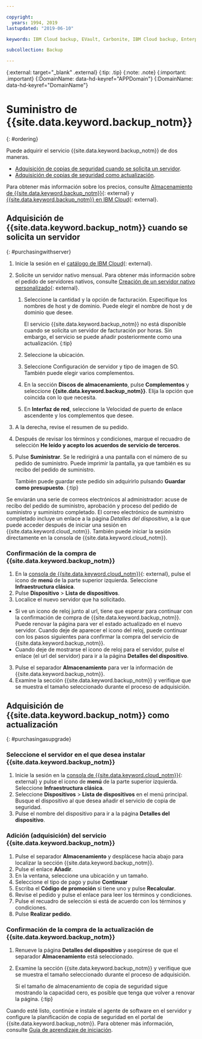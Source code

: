 ```yaml
---

copyright:
  years: 1994, 2019
lastupdated: "2019-06-10"

keywords: IBM Cloud backup, EVault, Carbonite, IBM Cloud backup, Enterprise backup

subcollection: Backup

---
```

{:external: target="_blank" .external}
{:tip: .tip}
{:note: .note}
{:important: .important}
{:DomainName: data-hd-keyref="APPDomain"}
{:DomainName: data-hd-keyref="DomainName"}

# Suministro de {{site.data.keyword.backup_notm}}
{: #ordering}

Puede adquirir el servicio {{site.data.keyword.backup_notm}} de dos maneras.

- [Adquisición de copias de seguridad cuando se solicita un servidor](#purchasingwithserver).
- [Adquisición de copias de seguridad como actualización](#purchasingasupgrade).

Para obtener más información sobre los precios, consulte [Almacenamiento de {{site.data.keyword.backup_notm}}](https://www.ibm.com/cloud/backup-and-restore){: external} y [{{site.data.keyword.backup_notm}} en IBM Cloud](https://www.ibm.com/cloud/backup/pricing){: external}.

## Adquisición de {{site.data.keyword.backup_notm}} cuando se solicita un servidor
{: #purchasingwithserver}

1. Inicie la sesión en el [catálogo de IBM Cloud](https://{DomainName}/catalog){: external}.
2. Solicite un servidor nativo mensual. Para obtener más información sobre el pedido de servidores nativos, consulte [Creación de un servidor nativo personalizado](https://{DomainName}/docs/bare-metal/baremetal-provision.html){: external}.
   1. Seleccione la cantidad y la opción de facturación. Especifique los nombres de host y de dominio. Puede elegir el nombre de host y de dominio que desee.

      El servicio {{site.data.keyword.backup_notm}} no está disponible cuando se solicita un servidor de facturación por horas. Sin embargo, el servicio se puede añadir posteriormente como una actualización.
      {:tip}
   2. Seleccione la ubicación.
   3. Seleccione Configuración de servidor y tipo de imagen de SO. También puede elegir varios complementos.
   4. En la sección **Discos de almacenamiento**, pulse **Complementos** y seleccione **{{site.data.keyword.backup_notm}}**. Elija la opción que coincida con lo que necesita.
   5. En **Interfaz de red**, seleccione la Velocidad de puerto de enlace ascendente y los complementos que desee.
3. A la derecha, revise el resumen de su pedido.
4. Después de revisar los términos y condiciones, marque el recuadro de selección **He leído y acepto los acuerdos de servicio de terceros**.
5. Pulse **Suministrar**. Se le redirigirá a una pantalla con el número de su pedido de suministro. Puede imprimir la pantalla, ya que también es su recibo del pedido de suministro.

   También puede guardar este pedido sin adquirirlo pulsando **Guardar como presupuesto**.
   {:tip}

Se enviarán una serie de correos electrónicos al administrador: acuse de recibo del pedido de suministro, aprobación y proceso del pedido de suministro y suministro completado. El correo electrónico de suministro completado incluye un enlace a la página *Detalles del dispositivo*, a la que puede acceder después de iniciar una sesión en {{site.data.keyword.cloud_notm}}. También puede iniciar la sesión directamente en la consola de {{site.data.keyword.cloud_notm}}.

### Confirmación de la compra de {{site.data.keyword.backup_notm}}
1. En la [consola de {{site.data.keyword.cloud_notm}}](https://{DomainName}){: external}, pulse el icono de **menú** de la parte superior izquierda. Seleccione **Infraestructura clásica**.
2. Pulse **Dispositivo** > **Lista de dispositivos**.
2. Localice el nuevo servidor que ha solicitado.
  - Si ve un icono de reloj junto al url, tiene que esperar para continuar con la confirmación de compra de {{site.data.keyword.backup_notm}}. Puede renovar la página para ver el estado actualizado en el nuevo servidor. Cuando deje de aparecer el icono del reloj, puede continuar con los pasos siguientes para confirmar la compra del servicio de {{site.data.keyword.backup_notm}}.
  - Cuando deje de mostrarse el icono de reloj para el servidor, pulse el enlace (el url del servidor) para ir a la página **Detalles del dispositivo**.
3. Pulse el separador **Almacenamiento** para ver la información de {{site.data.keyword.backup_notm}}.
4. Examine la sección {{site.data.keyword.backup_notm}} y verifique que se muestra el tamaño seleccionado durante el proceso de adquisición.

## Adquisición de {{site.data.keyword.backup_notm}} como actualización
{: #purchasingasupgrade}

### Seleccione el servidor en el que desea instalar {{site.data.keyword.backup_notm}}

1. Inicie la sesión en la [consola de {{site.data.keyword.cloud_notm}}](https://{DomainName}){: external} y pulse el icono de **menú** de la parte superior izquierda. Seleccione **Infraestructura clásica**.
2. Seleccione **Dispositivos** > **Lista de dispositivos** en el menú principal. Busque el dispositivo al que desea añadir el servicio de copia de seguridad.
3. Pulse el nombre del dispositivo para ir a la página **Detalles del dispositivo**.

### Adición (adquisición) del servicio {{site.data.keyword.backup_notm}}
1. Pulse el separador **Almacenamiento** y desplácese hacia abajo para localizar la sección {{site.data.keyword.backup_notm}}.
2. Pulse el enlace **Añadir**.
3. En la ventana, seleccione una ubicación y un tamaño.
4. Seleccione el tipo de pago y pulse **Continuar**
5. Escriba el **Código de promoción** si tiene uno y pulse **Recalcular**.
6. Revise el pedido y pulse el enlace para leer los términos y condiciones.
7. Pulse el recuadro de selección si está de acuerdo con los términos y condiciones.
7. Pulse **Realizar pedido**.

### Confirmación de la compra de la actualización de {{site.data.keyword.backup_notm}}
1. Renueve la página **Detalles del dispositivo** y asegúrese de que el separador **Almacenamiento** está seleccionado.
2. Examine la sección {{site.data.keyword.backup_notm}} y verifique que se muestra el tamaño seleccionado durante el proceso de adquisición.

   Si el tamaño de almacenamiento de copia de seguridad sigue mostrando la capacidad cero, es posible que tenga que volver a renovar la página.
   {:tip}

Cuando esté listo, continúe e instale el agente de software en el servidor y configure la planificación de copia de seguridad en el portal de {{site.data.keyword.backup_notm}}. Para obtener más información, consulte [Guía de aprendizaje de iniciación](/docs/infrastructure/Backup?topic=Backup-getting-started#getting-started).
